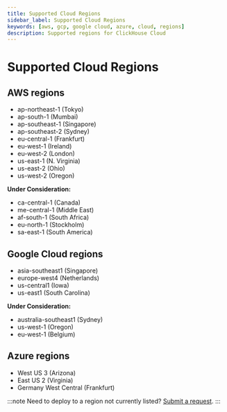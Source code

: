 ```yaml
---
title: Supported Cloud Regions
sidebar_label: Supported Cloud Regions
keywords: [aws, gcp, google cloud, azure, cloud, regions]
description: Supported regions for ClickHouse Cloud
---
```

# Supported Cloud Regions
## AWS regions

- ap-northeast-1 (Tokyo)
- ap-south-1 (Mumbai)
- ap-southeast-1 (Singapore)
- ap-southeast-2 (Sydney)
- eu-central-1 (Frankfurt)
- eu-west-1 (Ireland)
- eu-west-2 (London)
- us-east-1 (N. Virginia)
- us-east-2 (Ohio)
- us-west-2 (Oregon)

**Under Consideration:**
- ca-central-1 (Canada)
- me-central-1 (Middle East)
- af-south-1 (South Africa)
- eu-north-1 (Stockholm)
- sa-east-1 (South America)
 

## Google Cloud regions

- asia-southeast1 (Singapore)
- europe-west4 (Netherlands)
- us-central1 (Iowa)
- us-east1 (South Carolina)

**Under Consideration:**
- australia-southeast1 (Sydney)
- us-west-1 (Oregon)
- eu-west-1 (Belgium)

## Azure regions

- West US 3 (Arizona)
- East US 2 (Virginia)
- Germany West Central (Frankfurt)

:::note 
Need to deploy to a region not currently listed? [Submit a request](https://clickhouse.com/pricing?modal=open). 
:::

